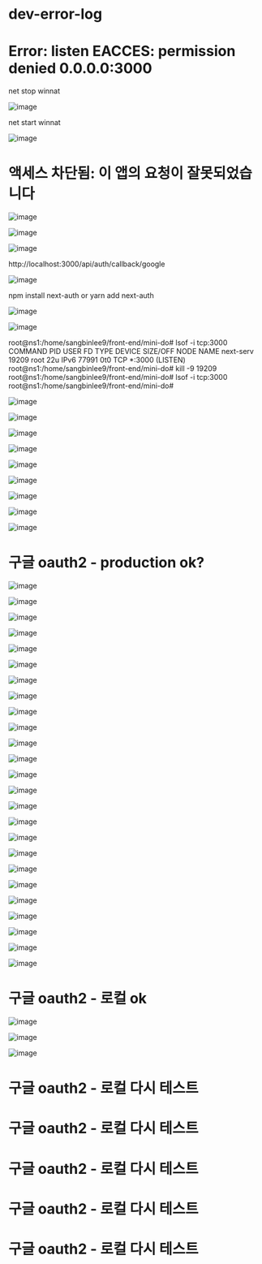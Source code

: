 # dev-error-log






# Error: listen EACCES: permission denied 0.0.0.0:3000







  
  net stop winnat
  
  
  ![image](https://github.com/sangbinlee/dev-error-log/assets/4024414/605ae7bb-e5f0-45df-996b-6243967bc653)
  
  
  
  
  
  
  
  net start winnat
  
  
  
  
  
  ![image](https://github.com/sangbinlee/dev-error-log/assets/4024414/12b5ea22-ee39-4279-a92d-bb1e7f5656ae)
  
  
  
# 액세스 차단됨: 이 앱의 요청이 잘못되었습니다  
  
  ![image](https://github.com/sangbinlee/dev-error-log/assets/4024414/1116ad97-fb2c-481e-9eed-fb287bca1cb1)



![image](https://github.com/sangbinlee/dev-error-log/assets/4024414/1709a084-fdef-49c6-9701-0021b0c4f6a6)



![image](https://github.com/sangbinlee/dev-error-log/assets/4024414/e60cd4a7-0b68-4687-b4f0-02fdbd66a0cd)





http://localhost:3000/api/auth/callback/google


![image](https://github.com/sangbinlee/dev-error-log/assets/4024414/1ceec33e-aef0-430f-a7ba-166d83608d09)


npm install next-auth
or
yarn add next-auth








![image](https://github.com/sangbinlee/dev-error-log/assets/4024414/c4f84864-10e9-4ce6-b7dd-2571794e8e7f)









![image](https://github.com/sangbinlee/dev-error-log/assets/4024414/10f7ce48-3e14-425d-ad70-bbff1e09b1e7)




root@ns1:/home/sangbinlee9/front-end/mini-do# lsof -i tcp:3000
COMMAND     PID USER   FD   TYPE DEVICE SIZE/OFF NODE NAME
next-serv 19209 root   22u  IPv6  77991      0t0  TCP *:3000 (LISTEN)
root@ns1:/home/sangbinlee9/front-end/mini-do# kill -9 19209
root@ns1:/home/sangbinlee9/front-end/mini-do# lsof -i tcp:3000
root@ns1:/home/sangbinlee9/front-end/mini-do#






![image](https://github.com/sangbinlee/dev-error-log/assets/4024414/6f68f16a-4971-4f8b-a214-0f1f5c5d7b00)

![image](https://github.com/sangbinlee/dev-error-log/assets/4024414/a5889f51-36a9-4d1d-a1f6-b5b53315223f)




![image](https://github.com/sangbinlee/dev-error-log/assets/4024414/28be298a-7594-435a-a0b8-30631b0f5266)



![image](https://github.com/sangbinlee/dev-error-log/assets/4024414/760557cc-8f97-4580-8120-1e38f1961a1f)






![image](https://github.com/sangbinlee/dev-error-log/assets/4024414/f5c70522-f686-4bc4-96f9-44ad403ac6e3)






![image](https://github.com/sangbinlee/dev-error-log/assets/4024414/b80bb64c-6b04-4762-a63a-75488da75abb)



![image](https://github.com/sangbinlee/dev-error-log/assets/4024414/ca83eb44-c999-41b8-bb25-6554f1dc0f64)




![image](https://github.com/sangbinlee/dev-error-log/assets/4024414/35149fdb-6a66-49cf-9330-cf5fcd019cbc)


![image](https://github.com/sangbinlee/dev-error-log/assets/4024414/895928b7-0a2e-4dfb-9080-d76b2d4e0888)














# 구글 oauth2 - production ok?


![image](https://github.com/sangbinlee/dev-error-log/assets/4024414/8485f2fb-b200-44de-834a-3627a7c64eed)



![image](https://github.com/sangbinlee/dev-error-log/assets/4024414/705f5723-0ddb-43cd-bd2e-4573f23aa433)




![image](https://github.com/sangbinlee/dev-error-log/assets/4024414/0bdbc9fa-fe14-499f-a5f4-a9e69bc540e9)




![image](https://github.com/sangbinlee/dev-error-log/assets/4024414/6343ffd4-7b46-434b-80c5-976bfa04442b)




![image](https://github.com/sangbinlee/dev-error-log/assets/4024414/2ce1f9a3-0e81-4941-a5f8-cfcc409c13c5)



![image](https://github.com/sangbinlee/dev-error-log/assets/4024414/4563fedd-c471-491e-ae1f-9f7f293902c7)


![image](https://github.com/sangbinlee/dev-error-log/assets/4024414/76e176fa-62af-45dd-b26b-11f3f2817d90)



![image](https://github.com/sangbinlee/dev-error-log/assets/4024414/ebced283-f341-4946-803d-163eb41a5e2c)



![image](https://github.com/sangbinlee/dev-error-log/assets/4024414/18284a3f-c657-4f53-bf8b-7ad00fadee2e)

![image](https://github.com/sangbinlee/dev-error-log/assets/4024414/8395c0f2-c5aa-4856-93a5-82476fd812f4)



![image](https://github.com/sangbinlee/dev-error-log/assets/4024414/7f64ce14-2ed9-471f-8005-1b692d9a8728)


![image](https://github.com/sangbinlee/dev-error-log/assets/4024414/b40793ea-41df-4aed-b516-0787f05520a0)



![image](https://github.com/sangbinlee/dev-error-log/assets/4024414/d84f8867-92c0-4326-9380-48d1947dcdc7)


![image](https://github.com/sangbinlee/dev-error-log/assets/4024414/c857e025-47f3-474b-998d-08eb3fb801c8)



![image](https://github.com/sangbinlee/dev-error-log/assets/4024414/2310c603-a54d-404c-a9a5-3ffa441cba8d)


![image](https://github.com/sangbinlee/dev-error-log/assets/4024414/179d4f17-d7b0-4bb2-a344-b98d79f0204a)



![image](https://github.com/sangbinlee/dev-error-log/assets/4024414/25deecf4-ed8d-417b-a61d-5bbb966043ab)


![image](https://github.com/sangbinlee/dev-error-log/assets/4024414/71d6a836-a05b-4713-b1c6-925d0576ffdf)



![image](https://github.com/sangbinlee/dev-error-log/assets/4024414/c240a55c-a07a-4426-bde0-f2b6a1f97658)



![image](https://github.com/sangbinlee/dev-error-log/assets/4024414/1a2e37bc-6d7b-4019-8dc0-1910e37e9d0a)



![image](https://github.com/sangbinlee/dev-error-log/assets/4024414/ce288d81-f2ae-49ae-95c7-b2b008a9c88e)



![image](https://github.com/sangbinlee/dev-error-log/assets/4024414/bb7507f4-e10c-4e4e-b0bc-4500d43f4a3d)



![image](https://github.com/sangbinlee/dev-error-log/assets/4024414/954e46be-1510-4756-882b-b0fb495b331f)


![image](https://github.com/sangbinlee/dev-error-log/assets/4024414/1a71b9d6-e09e-46ec-bde7-0b1f4e3df4f1)


![image](https://github.com/sangbinlee/dev-error-log/assets/4024414/8e7ea8bf-fdb9-4322-b6b4-603ff7cee004)














# 구글 oauth2 - 로컬 ok


![image](https://github.com/sangbinlee/dev-error-log/assets/4024414/f149440b-4dc7-4bbd-94dc-a63fdfb067eb)



![image](https://github.com/sangbinlee/dev-error-log/assets/4024414/b9338a80-3689-4e80-a135-9cf56b081828)




![image](https://github.com/sangbinlee/dev-error-log/assets/4024414/b5fc4013-613b-4385-b6f4-259d9986a75b)







# 구글 oauth2 - 로컬 다시 테스트 

# 구글 oauth2 - 로컬 다시 테스트 

# 구글 oauth2 - 로컬 다시 테스트 

# 구글 oauth2 - 로컬 다시 테스트 

# 구글 oauth2 - 로컬 다시 테스트 

